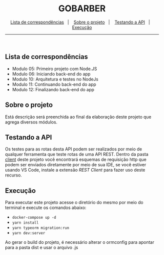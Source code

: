 <h1 align="center">
  GOBARBER
</h1>

<p align="center">
  <a href="#lista-de-correspondências">Lista de correspondências</a>&nbsp;&nbsp;&nbsp;|&nbsp;&nbsp;&nbsp;
  <a href="#sobre-o-projeto">Sobre o projeto</a>&nbsp;&nbsp;&nbsp;|&nbsp;&nbsp;&nbsp;
  <a href="#testando-a-API">Testando a API</a>&nbsp;&nbsp;&nbsp;|&nbsp;&nbsp;&nbsp;
  <a href="#execução">Execução</a>
</p>

---
<br />

## Lista de correspondências
* Modulo 05: Primeiro projeto com Node.JS
* Modulo 06: Iniciando back-end do app
* Modulo 10: Arquitetura e testes no NodeJs
* Modulo 11: Continuando back-end do app
* Modulo 12: Finalizando back-end do app

## Sobre o projeto
Está descrição será preenchida ao final da elaboração deste projeto que agrega diversos módulos.

## Testando a API
Os testes para as rotas desta API podem ser realizados por meio de qualquer ferramenta que teste rotas de uma API REST. Dentro da pasta [client](./client) deste projeto você encontrará esquemas de requisição http que podem ser enviados diretamente por meio de sua IDE, se você estiver usando VS Code, instale a extensão *REST Client* para fazer uso deste recurso.

## Execução
Para executar este projeto acesse o diretório do mesmo por meio do terminal e execute os comandos abaixo:
- `docker-compose up -d`
- `yarn install`
- `yarn typeorm migration:run`
- `yarn dev:server`


Ao gerar o build do projeto, é necessário alterar o ormconfig para apontar para a pasta dist e usar o arquivo .js
